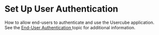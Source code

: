 # Set Up User Authentication

How to allow end-users to authenticate and use the Usercube application. See the
[ End-User Authentication ](/docs/identitymanager/6.1/identitymanager/integration-guide/network-configuration/server-configuration/end-users-authentication/index.md)
topic for additional information.
